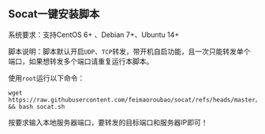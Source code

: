 Socat一键安装脚本
-----------
系统要求：支持CentOS 6+ 、Debian 7+、Ubuntu 14+

脚本说明：脚本默认开启`UDP`、`TCP`转发，带开机自启功能，且一次只能转发单个端口，如果想转发多个端口请重复运行本脚本。

使用`root`运行以下命令：

    wget https://raw.githubusercontent.com/feimaoroubao/socat/refs/heads/master/socat.sh && bash socat.sh

按要求输入本地服务器端口，要转发的目标端口和服务器IP即可！
